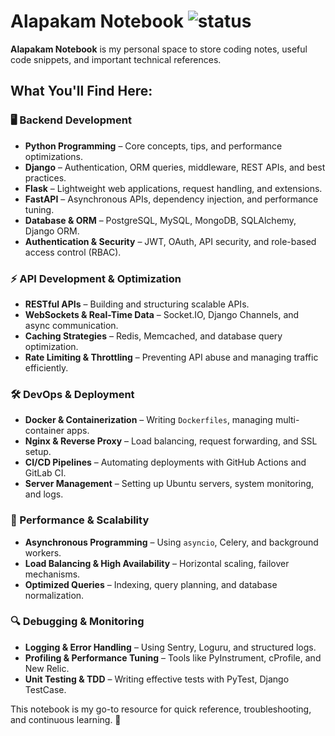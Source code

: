 # Alapakam Notebook  ![status](https://github.com/alapakam-dorababu/alapakam-notebook/actions/workflows/deploy.yml/badge.svg)

**Alapakam Notebook** is my personal space to store coding notes, useful code snippets, and important technical references.  

## What You'll Find Here:  

### 🖥️ Backend Development  
- **Python Programming** – Core concepts, tips, and performance optimizations.  
- **Django** – Authentication, ORM queries, middleware, REST APIs, and best practices.  
- **Flask** – Lightweight web applications, request handling, and extensions.  
- **FastAPI** – Asynchronous APIs, dependency injection, and performance tuning.  
- **Database & ORM** – PostgreSQL, MySQL, MongoDB, SQLAlchemy, Django ORM.  
- **Authentication & Security** – JWT, OAuth, API security, and role-based access control (RBAC).  

### ⚡ API Development & Optimization  
- **RESTful APIs** – Building and structuring scalable APIs.  
- **WebSockets & Real-Time Data** – Socket.IO, Django Channels, and async communication.  
- **Caching Strategies** – Redis, Memcached, and database query optimization.  
- **Rate Limiting & Throttling** – Preventing API abuse and managing traffic efficiently.  

### 🛠️ DevOps & Deployment  
- **Docker & Containerization** – Writing `Dockerfiles`, managing multi-container apps.  
- **Nginx & Reverse Proxy** – Load balancing, request forwarding, and SSL setup.  
- **CI/CD Pipelines** – Automating deployments with GitHub Actions and GitLab CI.  
- **Server Management** – Setting up Ubuntu servers, system monitoring, and logs.  

### 🚀 Performance & Scalability  
- **Asynchronous Programming** – Using `asyncio`, Celery, and background workers.  
- **Load Balancing & High Availability** – Horizontal scaling, failover mechanisms.  
- **Optimized Queries** – Indexing, query planning, and database normalization.  

### 🔍 Debugging & Monitoring  
- **Logging & Error Handling** – Using Sentry, Loguru, and structured logs.  
- **Profiling & Performance Tuning** – Tools like PyInstrument, cProfile, and New Relic.  
- **Unit Testing & TDD** – Writing effective tests with PyTest, Django TestCase.  

This notebook is my go-to resource for quick reference, troubleshooting, and continuous learning. 🚀   
